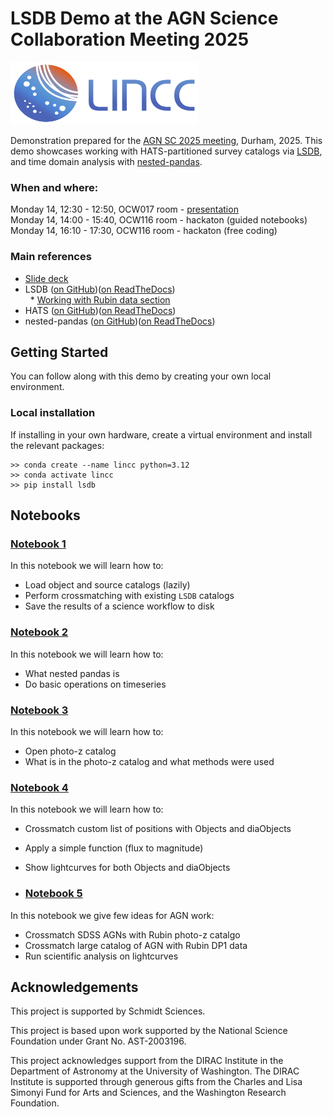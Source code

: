 # LSDB Demo at the AGN Science Collaboration Meeting 2025

<img src="https://raw.githubusercontent.com/astronomy-commons/lsdb/main/docs/lincc-logo.png" width="300" height="100">

Demonstration prepared for the [AGN SC 2025 meeting](https://agn.science.lsst.org/?q=meeting2025), Durham, 2025.
This demo showcases working with HATS-partitioned survey catalogs via [LSDB](https://lsdb.readthedocs.io/en/stable/), and time domain analysis with [nested-pandas](https://nested-pandas.readthedocs.io/en/latest/).

### When and where:

Monday 14, 12:30 - 12:50, OCW017 room - [presentation](https://docs.google.com/presentation/d/1FnZF5o-ZdEKGN3tu5d2xakc2o_satLK7Dl4KNnFZeYg/)   
Monday 14, 14:00 - 15:40, OCW116 room - hackaton (guided notebooks)  
Monday 14, 16:10 - 17:30, OCW116 room - hackaton (free coding)

### Main references

* [Slide deck](TBD)
* LSDB ([on GitHub](https://github.com/astronomy-commons/lsdb))([on ReadTheDocs](https://lsdb.readthedocs.io/en/latest/))  
  &nbsp;&nbsp;* [Working with Rubin data section](https://docs.lsdb.io/en/latest/tutorial_toc/toc_rubin.html)
* HATS ([on GitHub](https://github.com/astronomy-commons/hats))([on ReadTheDocs](https://hats.readthedocs.io/en/stable/))
* nested-pandas ([on GitHub](https://github.com/lincc-frameworks/nested-pandas))([on ReadTheDocs](https://nested-pandas.readthedocs.io/en/stable/))

## Getting Started 

You can follow along with this demo by creating your own local environment.

### Local installation

If installing in your own hardware, create a virtual environment and install the relevant packages:

```
>> conda create --name lincc python=3.12
>> conda activate lincc
>> pip install lsdb
```

## Notebooks

### [Notebook 1](Notebook_1.ipynb)

In this notebook we will learn how to:

- Load object and source catalogs (lazily)
- Perform crossmatching with existing `LSDB` catalogs
- Save the results of a science workflow to disk

### [Notebook 2](Notebook_2.ipynb)

In this notebook we will learn how to:

- What nested pandas is
- Do basic operations on timeseries

### [Notebook 3](Notebook_3.ipynb)

In this notebook we will learn how to:

- Open photo-z catalog 
- What is in the photo-z catalog and what methods were used

### [Notebook 4](Notebook_4.ipynb)

In this notebook we will learn how to:

- Crossmatch custom list of positions with Objects and diaObjects
- Apply a simple function (flux to magnitude)
- Show lightcurves for both Objects and diaObjects

- ### [Notebook 5](Notebook_5.ipynb)

In this notebook we give few ideas for AGN work:

- Crossmatch SDSS AGNs with Rubin photo-z catalgo
- Crossmatch large catalog of AGN with Rubin DP1 data
- Run scientific analysis on lightcurves

## Acknowledgements

This project is supported by Schmidt Sciences.

This project is based upon work supported by the National Science Foundation under Grant No. AST-2003196.

This project acknowledges support from the DIRAC Institute in the Department of Astronomy at the University of Washington. The DIRAC Institute is supported through generous gifts from the Charles and Lisa Simonyi Fund for Arts and Sciences, and the Washington Research Foundation.
